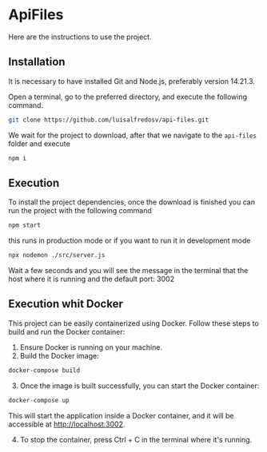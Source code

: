 # ApiFiles

Here are the instructions to use the project.

## Installation

It is necessary to have installed Git and Node.js, preferably version 14.21.3.

Open a terminal, go to the preferred directory, and execute the following command.

```bash
git clone https://github.com/luisalfredosv/api-files.git
```

We wait for the project to download, after that we navigate to the `api-files` folder and execute

```bash
npm i
```

## Execution

To install the project dependencies, once the download is finished you can run the project with the following command

```bash
npm start
```

this runs in production mode or if you want to run it in development mode

```bash
npx nodemon ./src/server.js
```

Wait a few seconds and you will see the message in the terminal that the host where it is running and the default port: 3002

## Execution whit Docker

This project can be easily containerized using Docker. Follow these steps to build and run the Docker container:

1. Ensure Docker is running on your machine.
2. Build the Docker image:

```bash
docker-compose build
```

3. Once the image is built successfully, you can start the Docker container:

```bash
docker-compose up
```

This will start the application inside a Docker container, and it will be accessible at <http://localhost:3002>.

4. To stop the container, press Ctrl + C in the terminal where it's running.
